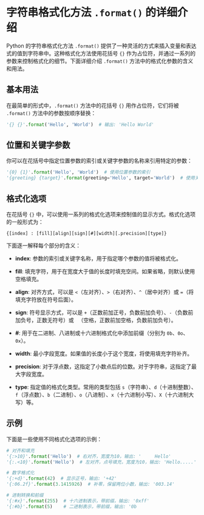 # 字符串格式化方法 `.format()` 的详细介绍

Python 的字符串格式化方法 `.format()` 提供了一种灵活的方式来插入变量和表达式的值到字符串中。这种格式化方法使用花括号 `{}` 作为占位符，并通过一系列的参数来控制格式化的细节。下面详细介绍 `.format()` 方法中的格式化参数的含义和用法。

## 基本用法

在最简单的形式中，`.format()` 方法中的花括号 `{}` 用作占位符，它们将被 `.format()` 方法中的参数按顺序替换：

```python
'{} {}'.format('Hello', 'World')  # 输出: 'Hello World'
```

## 位置和关键字参数

你可以在花括号中指定位置参数的索引或关键字参数的名称来引用特定的参数：

```python
'{0} {1}'.format('Hello', 'World')  # 使用位置参数的索引
'{greeting} {target}'.format(greeting='Hello', target='World')  # 使用关键字参数
```

## 格式化选项

在花括号 `{}` 中，可以使用一系列的格式化选项来控制值的显示方式。格式化选项的一般形式为：

```
{[index] : [fill][align][sign][#][width][.precision][type]}
```

下面逐一解释每个部分的含义：

- **index**: 参数的索引或关键字名称，用于指定哪个参数的值将被格式化。

- **fill**: 填充字符，用于在宽度大于值的长度时填充空间。如果省略，则默认使用空格填充。

- **align**: 对齐方式，可以是 `<`（左对齐）、`>`（右对齐）、`^`（居中对齐）或 `=`（将填充字符放在符号后面）。

- **sign**: 符号显示方式，可以是 `+`（正数前加正号，负数前加负号）、`-`（负数前加负号，正数无符号）或 ` `（空格，正数前加空格，负数前加负号）。

- **#**: 用于在二进制、八进制或十六进制格式化中添加前缀（分别为 `0b`、`0o`、`0x`）。

- **width**: 最小字段宽度。如果值的长度小于这个宽度，将使用填充字符补齐。

- **precision**: 对于浮点数，这指定了小数点后的位数。对于字符串，这指定了最大字段宽度。

- **type**: 指定值的格式化类型。常用的类型包括 `s`（字符串）、`d`（十进制整数）、`f`（浮点数）、`b`（二进制）、`o`（八进制）、`x`（十六进制小写）、`X`（十六进制大写）等。

## 示例

下面是一些使用不同格式化选项的示例：

```python
# 对齐和填充
'{:>10}'.format('Hello')  # 右对齐，宽度为10，输出: '     Hello'
'{:.<10}'.format('Hello')  # 左对齐，点号填充，宽度为10，输出: 'Hello.....'

# 数字格式化
'{:+d}'.format(42)  # 显示正号，输出: '+42'
'{:06.2f}'.format(3.1415926)  # 补零，保留两位小数，输出: '003.14'

# 进制转换和前缀
'{:#x}'.format(255)  # 十六进制表示，带前缀，输出: '0xff'
'{:#b}'.format(5)    # 二进制表示，带前缀，输出: '0b